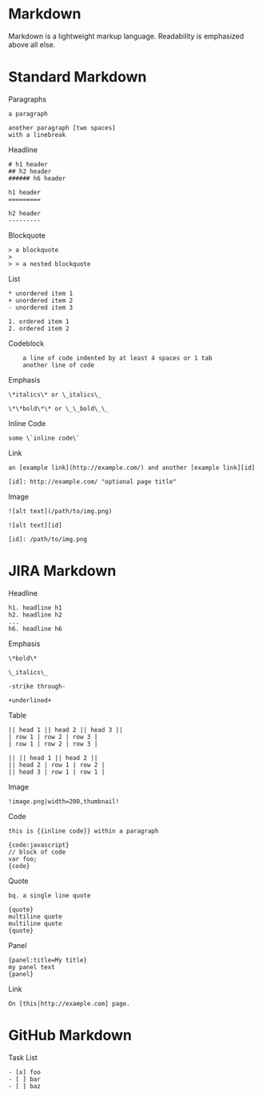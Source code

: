 
# Markdown

Markdown is a lightweight markup language. Readability is emphasized above all else.

# Standard Markdown

  Paragraphs

    a paragraph

    another paragraph [two spaces]
    with a linebreak

  Headline

    # h1 header
    ## h2 header
    ###### h6 header

    h1 header
    =========

    h2 header
    ---------

  Blockquote

    > a blockquote
    >
    > > a nested blockquote

  List

    * unordered item 1
    + unordered item 2
    - unordered item 3

    1. ordered item 1
    2. ordered item 2

  Codeblock

        a line of code indented by at least 4 spaces or 1 tab
        another line of code

  Emphasis

    \*italics\* or \_italics\_

    \*\*bold\*\* or \_\_bold\_\_

  Inline Code

    some \`inline code\`

  Link

    an [example link](http://example.com/) and another [example link][id]

    [id]: http://example.com/ "optional page title"

  Image

    ![alt text](/path/to/img.png)

    ![alt text][id]

    [id]: /path/to/img.png

# JIRA Markdown

  Headline

    h1. headline h1
    h2. headline h2
    ...
    h6. headline h6

  Emphasis

    \*bold\*

    \_italics\_

    -strike through-

    +underlined+

  Table

    || head 1 || head 2 || head 3 ||
    | row 1 | row 2 | row 3 |
    | row 1 | row 2 | row 3 |

    || || head 1 || head 2 ||
    || head 2 | row 1 | row 2 |
    || head 3 | row 1 | row 1 |

  Image

    !image.png|width=200,thumbnail!

  Code

    this is {{inline code}} within a paragraph

    {code:javascript}
    // block of code
    var foo;
    {code}

  Quote

    bq. a single line quote

    {quote}
    multiline quote
    multiline quote
    {quote}

  Panel

    {panel:title=My title}
    my panel text
    {panel}

  Link

    On [this|http://example.com] page.

# GitHub Markdown

  Task List

    - [x] foo
    - [ ] bar
    - [ ] baz

